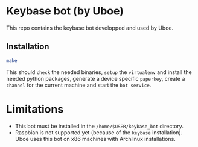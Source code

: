 # Keybase bot (by Uboe)

This repo contains the keybase bot developped and used by Uboe.

## Installation

```bash
make
```

This should `check` the needed binaries, `setup` the `virtualenv` and install the needed python packages, generate a device  specific `paperkey`, create a `channel` for the current machine and start the `bot service`.

# Limitations

- This bot must be installed in the `/home/$USER/keybase_bot` directory.
- Raspbian is not supported yet (because of the `keybase` installation). Uboe uses this bot on x86 machines with Archlinux installations.
